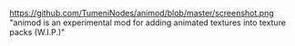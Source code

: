 https://github.com/TumeniNodes/animod/blob/master/screenshot.png "animod is an experimental mod for adding animated textures into texture packs (W.I.P.)"
